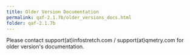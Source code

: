 ```yaml
---
title: Older Version Documentation
permalink: qaf-2.1.7b/older_versions_docs.html
folder: qaf-2.1.7b
---
```


Please contact support(at)infostretch.com / support(at)qmetry.com for older version's documentation.
